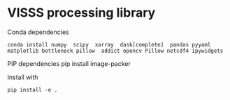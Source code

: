 # VISSS processing library

Conda dependencies

    conda install numpy  scipy  xarray  dask[complete]  pandas pyyaml matplotlib bottleneck pillow  addict opencv Pillow netcdf4 ipywidgets

PIP dependencies
    pip install image-packer

Install with

    pip install -e .